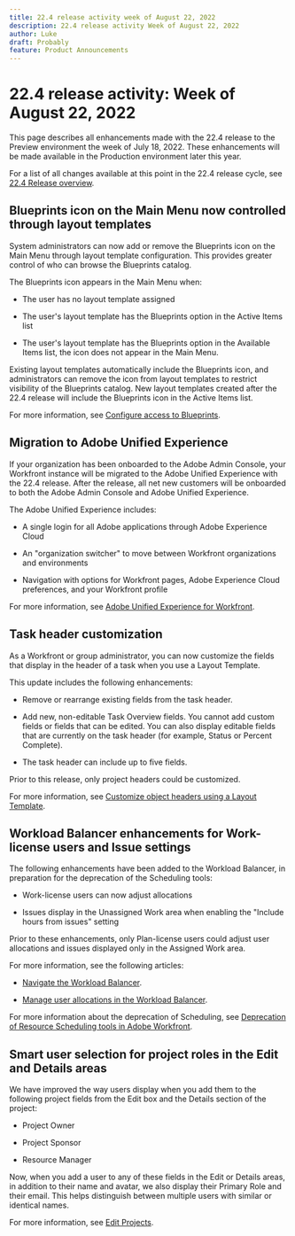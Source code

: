 ```yaml
---
title: 22.4 release activity week of August 22, 2022
description: 22.4 release activity Week of August 22, 2022
author: Luke
draft: Probably
feature: Product Announcements
---
```


# 22.4 release activity: Week of August 22, 2022

This page describes all enhancements made with the 22.4 release to the Preview environment the week of July 18, 2022. These enhancements will be made available in the Production environment later this year.

For a list of all changes available at this point in the 22.4 release cycle, see [22.4 Release overview](/help/quicksilver/product-announcements/product-releases/22.4-release-activity/22-4-release-overview.md).

## Blueprints icon on the Main Menu now controlled through layout templates

System administrators can now add or remove the Blueprints icon on the Main Menu through layout template configuration. This provides greater control of who can browse the Blueprints catalog.

The Blueprints icon appears in the Main Menu when:

* The user has no layout template assigned

* The user's layout template has the Blueprints option in the Active Items list

* The user's layout template has the Blueprints option in the Available Items list, the icon does not appear in the Main Menu.

Existing layout templates automatically include the Blueprints icon, and administrators can remove the icon from layout templates to restrict visibility of the Blueprints catalog. New layout templates created after the 22.4 release will include the Blueprints icon in the Active Items list.

For more information, see [Configure access to Blueprints](/help/quicksilver/administration-and-setup/blueprints/configure-access-to-blueprints.md).

## Migration to Adobe Unified Experience

If your organization has been onboarded to the Adobe Admin Console, your Workfront instance will be migrated to the Adobe Unified Experience with the 22.4 release. After the release, all net new customers will be onboarded to both the Adobe Admin Console and Adobe Unified Experience.

The Adobe Unified Experience includes:

* A single login for all Adobe applications through Adobe Experience Cloud

* An "organization switcher" to move between Workfront organizations and environments

* Navigation with options for Workfront pages, Adobe Experience Cloud preferences, and your Workfront profile

For more information, see [Adobe Unified Experience for Workfront](/help/quicksilver/workfront-basics/navigate-workfront/workfront-navigation/adobe-unified-experience.md).

## Task header customization

As a Workfront or group administrator, you can now customize the fields that display in the header of a task when you use a Layout Template. 

This update includes the following enhancements: 

* Remove or rearrange existing fields from the task header.  

* Add new, non-editable Task Overview fields. You cannot add custom fields or fields that can be edited. You can also display editable fields that are currently on the task header (for example, Status or Percent Complete).    

* The task header can include up to five fields. 

Prior to this release, only project headers could be customized. 

For more information, see [Customize object headers using a Layout Template](/help/quicksilver/administration-and-setup/customize-workfront/use-layout-templates/customize-object-headers.md).

## Workload Balancer enhancements for Work-license users and Issue settings 

The following enhancements have been added to the Workload Balancer, in preparation for the deprecation of the Scheduling tools:  

* Work-license users can now adjust allocations  

* Issues display in the Unassigned Work area when enabling the "Include hours from issues" setting 

Prior to these enhancements, only Plan-license users could adjust user allocations and issues displayed only in the Assigned Work area.  

For more information, see the following articles:  

- [Navigate the Workload Balancer](/help/quicksilver/resource-mgmt/workload-balancer/navigate-the-workload-balancer.md). 

- [Manage user allocations in the Workload Balancer](/help/quicksilver/resource-mgmt/workload-balancer/manage-user-allocations-workload-balancer.md). 

For more information about the deprecation of Scheduling, see [Deprecation of Resource Scheduling tools in Adobe Workfront](/help/quicksilver/resource-mgmt/resource-mgmt-overview/deprecate-resource-scheduling.md).

## Smart user selection for project roles in the Edit and Details areas 

We have improved the way users display when you add them to the following project fields from the Edit box and the Details section of the project:  

* Project Owner 

* Project Sponsor 

* Resource Manager 

Now, when you add a user to any of these fields in the Edit or Details areas, in addition to their name and avatar, we also display their Primary Role and their email. This helps distinguish between multiple users with similar or identical names.    

For more information, see [Edit Projects](/help/quicksilver/manage-work/projects/manage-projects/edit-projects.md). 
